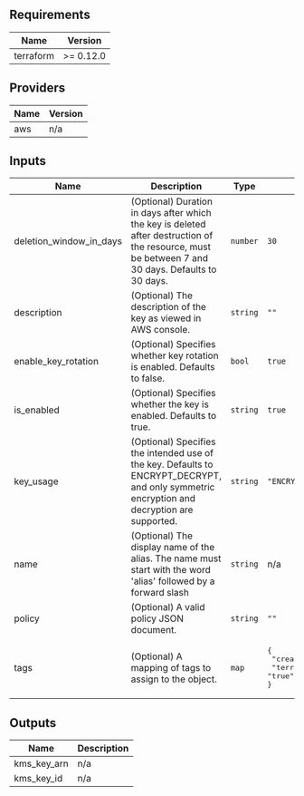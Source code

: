## Requirements

| Name | Version |
|------|---------|
| terraform | >= 0.12.0 |

## Providers

| Name | Version |
|------|---------|
| aws | n/a |

## Inputs

| Name | Description | Type | Default | Required |
|------|-------------|------|---------|:--------:|
| deletion\_window\_in\_days | (Optional) Duration in days after which the key is deleted after destruction of the resource, must be between 7 and 30 days. Defaults to 30 days. | `number` | `30` | no |
| description | (Optional) The description of the key as viewed in AWS console. | `string` | `""` | no |
| enable\_key\_rotation | (Optional) Specifies whether key rotation is enabled. Defaults to false. | `bool` | `true` | no |
| is\_enabled | (Optional) Specifies whether the key is enabled. Defaults to true. | `string` | `true` | no |
| key\_usage | (Optional) Specifies the intended use of the key. Defaults to ENCRYPT\_DECRYPT, and only symmetric encryption and decryption are supported. | `string` | `"ENCRYPT_DECRYPT"` | no |
| name | (Optional) The display name of the alias. The name must start with the word 'alias' followed by a forward slash | `string` | n/a | yes |
| policy | (Optional) A valid policy JSON document. | `string` | `""` | no |
| tags | (Optional) A mapping of tags to assign to the object. | `map` | <pre>{<br>  "created_by": "terraform",<br>  "terraform": "true"<br>}</pre> | no |

## Outputs

| Name | Description |
|------|-------------|
| kms\_key\_arn | n/a |
| kms\_key\_id | n/a |